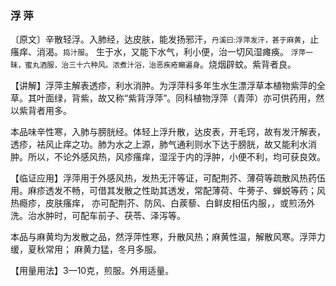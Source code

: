 ### 浮 萍

〔原文〕辛散轻浮。入肺经，达皮肤，能发扬邪汗，<small>丹溪曰:浮萍发汗，甚于麻黄</small>，止瘙痒、消渴。<small>捣汁服</small>。
生于水，又能下水气，利小便，治一切风湿瘫痪。
<small>浮萍一昧，蜜丸酒服，治三十六种风。浓煮汁浴，治恶疾疮癩遍身</small>。烧烟辟蚊。紫背者良。

【讲解】浮萍主解表透疹，利水消肿。为浮萍科多年生水生漂浮草本植物紫萍的全草。其叶面绿，背紫，故又称“紫背浮萍”。同科植物浮萍（青萍）亦可供药用，然以紫背者用多。

本品味辛性寒，入肺与膀胱经。体轻上浮升散，达皮表，开毛窍，故有发汗解表，透疹，袪风止痒之功。肺为水之上源，肺气通利则水下达于膀胱，故又能利水消肿。所以，不论外感风热，风疹瘙痒，湿淫于内的浮肿，小便不利，均可获良效。

【临证应用】浮萍用于外感风热，发热无汗等证，可配荆芥、薄荷等疏散风热药伍用。麻疹透发不畅，可借其发散之性助其透发，常配薄荷、牛蒡子、蝉蜕等药；风热瘾疹，皮肤瘙痒，
亦可配荆芥、防风、白蒺藜、白鲜皮相伍内服，，或煎汤外洗。治水肿时，可配车前子、茯苓、泽泻等。

本品与麻黄均为发散之品，然浮萍性寒，升散风热；麻黄性温，解散风寒。浮萍力缓，夏秋常用； 麻黄力猛，冬月多服。

【用量用法】3—10克，煎服。外用适量。
